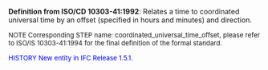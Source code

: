 **Definition from ISO/CD 10303-41:1992**: Relates a time to coordinated universal time by an offset (specified in hours and minutes) and direction.

> <font size="-1">
  NOTE Corresponding STEP name: coordinated_universal_time_offset, please refer to ISO/IS 10303-41:1994
  for the final definition of the formal standard.
</font>

> <font size="-1" color="#0000FF">
  HISTORY New entity in IFC Release 1.5.1.
</font>